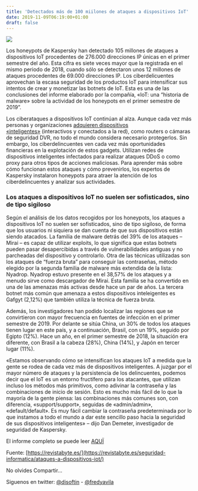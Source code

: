 ```yaml
---
title: 'Detectados más de 100 miilones de ataques a dispositivos IoT'
date: 2019-11-09T06:19:00+01:00
draft: false
---
```


[![](https://1.bp.blogspot.com/-72fTTue37SI/XcQghzBT3CI/AAAAAAAALTM/2LY5notopNAguzLJnqfE5q34EBIaT-dSgCLcBGAsYHQ/s400/iot-empresarial-218x150.jpg)](https://1.bp.blogspot.com/-72fTTue37SI/XcQghzBT3CI/AAAAAAAALTM/2LY5notopNAguzLJnqfE5q34EBIaT-dSgCLcBGAsYHQ/s1600/iot-empresarial-218x150.jpg)

  

Los honeypots de Kaspersky han detectado 105 millones de ataques a dispositivos IoT procedentes de 276.000 direcciones IP únicas en el primer semestre del año. Esta cifra es siete veces mayor que la registrada en el mismo periodo de 2018, cuando sólo se detectaron unos 12 millones de ataques procedentes de 69.000 direcciones IP. Los ciberdelicuentes aprovechan la escasa seguridad de los productos IoT para intensificar sus intentos de crear y monetizar las botnets de IoT. Esta es una de las conclusiones del informe elaborado por la compañía, «IoT: una “historia de malware» sobre la actividad de los honeypots en el primer semestre de 2019”.

  

Los ciberataques a dispositivos IoT continúan al alza. Aunque cada vez más personas y organizaciones [adquieren dispositivos «inteligentes»](https://revistabyte.es/gadgets-smart-home/5-smartwatches-calidad-precio/) (interactivos y conectados a la red), como routers o cámaras de seguridad DVR, no todo el mundo considera necesario protegerlos. Sin embargo, los ciberdelincuentes ven cada vez más oportunidades financieras en la explotación de estos gadgets. Utilizan redes de dispositivos inteligentes infectados para realizar ataques DDoS o como proxy para otros tipos de acciones maliciosas. Para aprender más sobre cómo funcionan estos ataques y cómo prevenirlos, los expertos de Kaspersky instalaron honeypots para atraer la atención de los ciberdelincuentes y analizar sus actividades.

### Los ataques a dispositivos IoT no suelen ser sofisticados, sino de tipo sigiloso

Según el análisis de los datos recogidos por los honeypots, los ataques a dispositivos IoT no suelen ser sofisticados, sino de tipo sigiloso, de forma que los usuarios ni siquiera se dan cuenta de que sus dispositivos están siendo atacados. La familia de malware detrás del 39% de los ataques – Mirai – es capaz de utilizar exploits, lo que significa que estas botnets pueden pasar desapercibidas a través de vulnerabilidades antiguas y no parcheadas del dispositivo y controlarlo. Otra de las técnicas utilizadas son los ataques de “fuerza bruta” para conseguir las contraseñas, método elegido por la segunda familia de malware más extendida de la lista: Nyadrop. Nyadrop estuvo presente en el 38,57% de los ataques y a menudo sirve como descargador de Mirai. Esta familia se ha convertido en una de las amenazas más activas desde hace un par de años. La tercera botnet más común que amenaza a estos dispositivos inteleigentes es Gafgyt (2,12%) que también utiliza la técnica de fuerza bruta.

  

Además, los investigadores han podido localizar las regiones que se convirtieron con mayor frecuencia en fuentes de infección en el primer semestre de 2019. Por delante se sitúa China, un 30% de todos los ataques tienen lugar en este país, y a continuación, Brasil, con un 19%, seguido por Egipto (12%). Hace un año, en el primer semestre de 2018, la situación era diferente, con Brasil a la cabeza (28%), China (14%), y Japón en tercer lugar (11%).

«Estamos observando cómo se intensifican los ataques IoT a medida que la gente se rodea de cada vez más de dispositivos inteligentes. A juzgar por el mayor número de ataques y la persistencia de los delincuentes, podemos decir que el IoT es un entorno fructífero para los atacantes, que utilizan incluso los métodos más primitivos, como adivinar la contraseña y las combinaciones de inicio de sesión. Esto es mucho más fácil de lo que la mayoría de la gente piensa: las combinaciones más comunes son, con diferencia, «support/support», seguidas de «admin/admin», «default/default». Es muy fácil cambiar la contraseña predeterminada por lo que instamos a todo el mundo a dar este sencillo paso hacia la seguridad de sus dispositivos inteligentes» – dijo Dan Demeter, investigador de seguridad de Kaspersky.

El informe completo se puede leer [AQUÏ](https://securelist.com/iot-a-malware-story/94451/)

Fuente: [https://revistabyte.es/](https://revistabyte.es/seguridad-informatica/ataques-a-dispositivos-iot/)

No olvides Compartir...

Siguenos en twitter: [@disoftin](http://twitter.com/disoftin) - [@fredyavila](http://twitter.com/fredyavila)